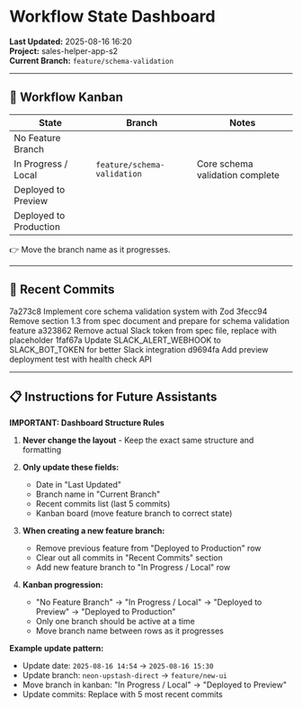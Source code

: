 # Workflow State Dashboard

**Last Updated:** 2025-08-16 16:20  
**Project:** sales-helper-app-s2  
**Current Branch:** `feature/schema-validation`

---

## 🚦 Workflow Kanban

| State                  | Branch                | Notes                |
|-------------------------|-----------------------|----------------------|
| No Feature Branch       |                       |                      |
| In Progress / Local     | `feature/schema-validation` | Core schema validation complete |
| Deployed to Preview     |                       |                      |
| Deployed to Production  |                       |                      |

👉 Move the branch name as it progresses.

---

## 📝 Recent Commits
7a273c8 Implement core schema validation system with Zod
3fecc94 Remove section 1.3 from spec document and prepare for schema validation feature
a323862 Remove actual Slack token from spec file, replace with placeholder
1faf67a Update SLACK_ALERT_WEBHOOK to SLACK_BOT_TOKEN for better Slack integration
d9694fa Add preview deployment test with health check API

---

## 📋 Instructions for Future Assistants

**IMPORTANT: Dashboard Structure Rules**

1. **Never change the layout** - Keep the exact same structure and formatting
2. **Only update these fields:**
   - Date in "Last Updated" 
   - Branch name in "Current Branch"
   - Recent commits list (last 5 commits)
   - Kanban board (move feature branch to correct state)

3. **When creating a new feature branch:**
   - Remove previous feature from "Deployed to Production" row
   - Clear out all commits in "Recent Commits" section
   - Add new feature branch to "In Progress / Local" row

4. **Kanban progression:**
   - "No Feature Branch" → "In Progress / Local" → "Deployed to Preview" → "Deployed to Production"
   - Only one branch should be active at a time
   - Move branch name between rows as it progresses

**Example update pattern:**
- Update date: `2025-08-16 14:54` → `2025-08-16 15:30`
- Update branch: `neon-upstash-direct` → `feature/new-ui`
- Move branch in kanban: "In Progress / Local" → "Deployed to Preview"
- Update commits: Replace with 5 most recent commits

